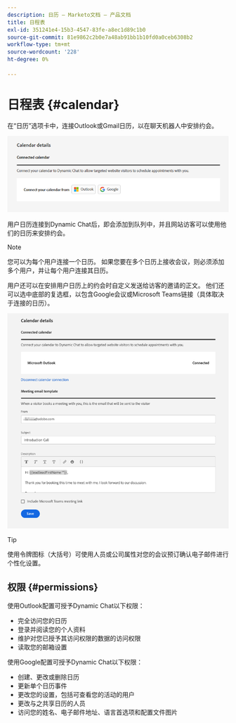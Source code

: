 ```yaml
---
description: 日历 — Marketo文档 — 产品文档
title: 日程表
exl-id: 351241e4-15b3-4547-83fe-a8ec1d89c1b0
source-git-commit: 81e9862c2b0e7a48ab91bb1b10fd0a0ceb6308b2
workflow-type: tm+mt
source-wordcount: '228'
ht-degree: 0%

---
```


# 日程表 {#calendar}

在“日历”选项卡中，连接Outlook或Gmail日历，以在聊天机器人中安排约会。

![](assets/calendar-1.png)

用户日历连接到Dynamic Chat后，即会添加到队列中，并且网站访客可以使用他们的日历来安排约会。

>[!NOTE]
>
>您可以为每个用户连接一个日历。 如果您要在多个日历上接收会议，则必须添加多个用户，并让每个用户连接其日历。

用户还可以在安排用户日历上的约会时自定义发送给访客的邀请的正文。 他们还可以选中底部的复选框，以包含Google会议或Microsoft Teams链接（具体取决于连接的日历）。

![](assets/calendar-2.png)

>[!TIP]
>
>使用令牌图标（大括号）可使用人员或公司属性对您的会议预订确认电子邮件进行个性化设置。

## 权限 {#permissions}

使用Outlook配置可授予Dynamic Chat以下权限：

* 完全访问您的日历
* 登录并阅读您的个人资料
* 维护对您已授予其访问权限的数据的访问权限
* 读取您的邮箱设置

使用Google配置可授予Dynamic Chat以下权限：

* 创建、更改或删除日历
* 更新单个日历事件
* 更改您的设置，包括可查看您的活动的用户
* 更改与之共享日历的人员
* 访问您的姓名、电子邮件地址、语言首选项和配置文件图片
